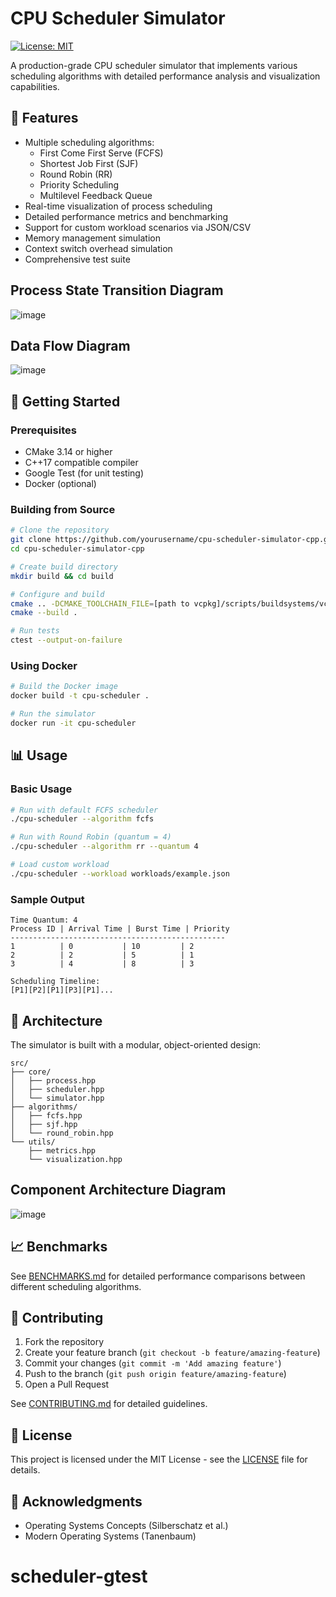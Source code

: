 # CPU Scheduler Simulator


[![License: MIT](https://img.shields.io/badge/License-MIT-yellow.svg)](https://opensource.org/licenses/MIT)

A production-grade CPU scheduler simulator that implements various scheduling algorithms with detailed performance analysis and visualization capabilities.

## 🎯 Features

- Multiple scheduling algorithms:
  - First Come First Serve (FCFS)
  - Shortest Job First (SJF)
  - Round Robin (RR)
  - Priority Scheduling
  - Multilevel Feedback Queue
- Real-time visualization of process scheduling
- Detailed performance metrics and benchmarking
- Support for custom workload scenarios via JSON/CSV
- Memory management simulation
- Context switch overhead simulation
- Comprehensive test suite



## Process State Transition Diagram

![image](https://github.com/user-attachments/assets/a660c776-dfb0-46ea-801b-1625b4856a91)


## Data Flow Diagram

![image](https://github.com/user-attachments/assets/9c238cab-bf95-4a76-a3a7-aa35a0b5ce0d)


## 🚀 Getting Started

### Prerequisites

- CMake 3.14 or higher
- C++17 compatible compiler
- Google Test (for unit testing)
- Docker (optional)

### Building from Source

```bash
# Clone the repository
git clone https://github.com/yourusername/cpu-scheduler-simulator-cpp.git
cd cpu-scheduler-simulator-cpp

# Create build directory
mkdir build && cd build

# Configure and build
cmake .. -DCMAKE_TOOLCHAIN_FILE=[path to vcpkg]/scripts/buildsystems/vcpkg.cmake
cmake --build .

# Run tests
ctest --output-on-failure
```

### Using Docker

```bash
# Build the Docker image
docker build -t cpu-scheduler .

# Run the simulator
docker run -it cpu-scheduler
```

## 📊 Usage

### Basic Usage

```bash
# Run with default FCFS scheduler
./cpu-scheduler --algorithm fcfs

# Run with Round Robin (quantum = 4)
./cpu-scheduler --algorithm rr --quantum 4

# Load custom workload
./cpu-scheduler --workload workloads/example.json
```

### Sample Output

```
Time Quantum: 4
Process ID | Arrival Time | Burst Time | Priority
------------------------------------------------
1          | 0           | 10         | 2
2          | 2           | 5          | 1
3          | 4           | 8          | 3

Scheduling Timeline:
[P1][P2][P1][P3][P1]...
```

## 🔧 Architecture

The simulator is built with a modular, object-oriented design:

```
src/
├── core/
│   ├── process.hpp
│   ├── scheduler.hpp
│   └── simulator.hpp
├── algorithms/
│   ├── fcfs.hpp
│   ├── sjf.hpp
│   └── round_robin.hpp
└── utils/
    ├── metrics.hpp
    └── visualization.hpp
```


## Component Architecture Diagram 

![image](https://github.com/user-attachments/assets/5e065dc5-aaa3-4ab3-a87d-4a4b056e1cf5)


## 📈 Benchmarks

See [BENCHMARKS.md](BENCHMARKS.md) for detailed performance comparisons between different scheduling algorithms.

## 🤝 Contributing

1. Fork the repository
2. Create your feature branch (`git checkout -b feature/amazing-feature`)
3. Commit your changes (`git commit -m 'Add amazing feature'`)
4. Push to the branch (`git push origin feature/amazing-feature`)
5. Open a Pull Request

See [CONTRIBUTING.md](CONTRIBUTING.md) for detailed guidelines.

## 📝 License

This project is licensed under the MIT License - see the [LICENSE](LICENSE) file for details.

## 🙏 Acknowledgments

- Operating Systems Concepts (Silberschatz et al.)
- Modern Operating Systems (Tanenbaum)
# scheduler-gtest
